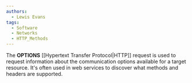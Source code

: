 ```yaml
---
authors: 
  - Lewis Evans
tags:
  - Software
  - Networks
  - HTTP_Methods
---
```

The **OPTIONS** [[Hypertext Transfer Protocol|HTTP]] request is used to request information about the communication options available for a target resource. It's often used in web services to discover what methods and headers are supported.